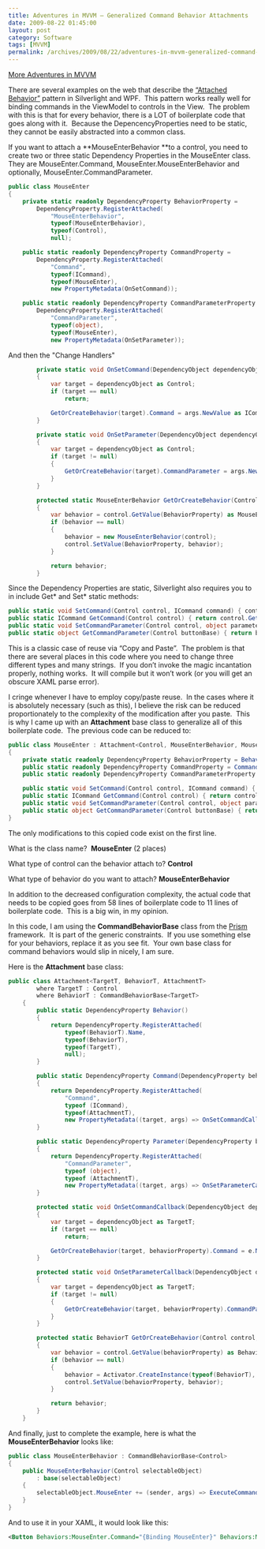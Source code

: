 ```yaml
---
title: Adventures in MVVM – Generalized Command Behavior Attachments
date: 2009-08-22 01:45:00
layout: post
category: Software
tags: [MVVM]
permalink: /archives/2009/08/22/adventures-in-mvvm-generalized-command-behavior-attachments/
---
```


[More Adventures in MVVM](/archives/2009/05/22/adventures-in-mvvm-model-view-viewmodel/)&#160; 

There are several examples on the web that describe the [“Attached Behavior”](/archive/2009/05/29/adventures-in-mvvm-ndash-commanding-with-list-boxes.aspx) pattern in Silverlight and WPF.&#160; This pattern works really well for binding commands in the ViewModel to controls in the View.&#160; The problem with this is that for every behavior, there is a LOT of boilerplate code that goes along with it.&#160; Because the DepencencyProperties need to be static, they cannot be easily abstracted into a common class. 

If you want to attach a **MouseEnterBehavior **to a control, you need to create two or three static Dependency Properties in the MouseEnter class.&#160; They are MouseEnter.Command, MouseEnter.MouseEnterBehavior and optionally, MouseEnter.CommandParameter.
  
```csharp
public class MouseEnter
{
    private static readonly DependencyProperty BehaviorProperty =
        DependencyProperty.RegisterAttached(
            "MouseEnterBehavior",
            typeof(MouseEnterBehavior),
            typeof(Control),
            null);

    public static readonly DependencyProperty CommandProperty =
        DependencyProperty.RegisterAttached(
            "Command",
            typeof(ICommand),
            typeof(MouseEnter),
            new PropertyMetadata(OnSetCommand));

    public static readonly DependencyProperty CommandParameterProperty =
        DependencyProperty.RegisterAttached(
            "CommandParameter",
            typeof(object),
            typeof(MouseEnter),
            new PropertyMetadata(OnSetParameter));
```

And then the &quot;Change Handlers&quot;

```csharp
        private static void OnSetCommand(DependencyObject dependencyObject, DependencyPropertyChangedEventArgs args)
        {
            var target = dependencyObject as Control;
            if (target == null)
                return;

            GetOrCreateBehavior(target).Command = args.NewValue as ICommand;
        }

        private static void OnSetParameter(DependencyObject dependencyObject, DependencyPropertyChangedEventArgs args)
        {
            var target = dependencyObject as Control;
            if (target != null)
            {
                GetOrCreateBehavior(target).CommandParameter = args.NewValue;
            }
        }

        protected static MouseEnterBehavior GetOrCreateBehavior(Control control)
        {
            var behavior = control.GetValue(BehaviorProperty) as MouseEnterBehavior;
            if (behavior == null)
            {
                behavior = new MouseEnterBehavior(control);
                control.SetValue(BehaviorProperty, behavior);
            }

            return behavior;
        }
```

Since the Dependency Properties are static, Silverlight also requires you to in include Get* and Set* static methods:

```csharp
public static void SetCommand(Control control, ICommand command) { control.SetValue(CommandProperty, command); }
public static ICommand GetCommand(Control control) { return control.GetValue(CommandProperty) as ICommand; }
public static void SetCommandParameter(Control control, object parameter) { control.SetValue(CommandParameterProperty, parameter); }
public static object GetCommandParameter(Control buttonBase) { return buttonBase.GetValue(CommandParameterProperty); }
```

This is a classic case of reuse via “Copy and Paste”.&#160; The problem is that there are several places in this code where you need to change three different types and many strings.&#160; If you don’t invoke the magic incantation properly, nothing works.&#160; It will compile but it won’t work (or you will get an obscure XAML parse error).

I cringe whenever I have to employ copy/paste reuse.&#160; In the cases where it is absolutely necessary (such as this), I believe the risk can be reduced proportionately to the complexity of the modification after you paste.&#160; This is why I came up with an **Attachment** base class to generalize all of this boilerplate code.&#160; The previous code can be reduced to:

```csharp
public class MouseEnter : Attachment<Control, MouseEnterBehavior, MouseEnter>
{
    private static readonly DependencyProperty BehaviorProperty = Behavior();
    public static readonly DependencyProperty CommandProperty = Command(BehaviorProperty);
    public static readonly DependencyProperty CommandParameterProperty = Parameter(BehaviorProperty);

    public static void SetCommand(Control control, ICommand command) { control.SetValue(CommandProperty, command); }
    public static ICommand GetCommand(Control control) { return control.GetValue(CommandProperty) as ICommand; }
    public static void SetCommandParameter(Control control, object parameter) { control.SetValue(CommandParameterProperty, parameter); }
    public static object GetCommandParameter(Control buttonBase) { return buttonBase.GetValue(CommandParameterProperty); }
}
```

The only modifications to this copied code exist on the first line. 

What is the class name?&#160; **MouseEnter** (2 places)

What type of control can the behavior attach to? **Control**

What type of behavior do you want to attach? **MouseEnterBehavior**

In addition to the decreased configuration complexity, the actual code that needs to be copied goes from 58 lines of boilerplate code to 11 lines of boilerplate code.&#160; This is a big win, in my opinion.

In this code, I am using the **CommandBehaviorBase** class from the [Prism](http://compositewpf.codeplex.com/) framework.&#160; It is part of the generic constraints.&#160; If you use something else for your behaviors, replace it as you see fit.&#160; Your own base class for command behaviors would slip in nicely, I am sure.

Here is the **Attachment** base class:

```csharp
public class Attachment<TargetT, BehaviorT, AttachmentT>
        where TargetT : Control
        where BehaviorT : CommandBehaviorBase<TargetT>
    {
        public static DependencyProperty Behavior()
        {
            return DependencyProperty.RegisterAttached(
                typeof(BehaviorT).Name,
                typeof(BehaviorT),
                typeof(TargetT),
                null);
        }

        public static DependencyProperty Command(DependencyProperty behaviorProperty)
        {
            return DependencyProperty.RegisterAttached(
                "Command",
                typeof (ICommand),
                typeof(AttachmentT),
                new PropertyMetadata((target, args) => OnSetCommandCallback(target, args, behaviorProperty)));
        }

        public static DependencyProperty Parameter(DependencyProperty behaviorProperty)
        {
            return DependencyProperty.RegisterAttached(
                "CommandParameter",
                typeof (object),
                typeof (AttachmentT),
                new PropertyMetadata((target, args) => OnSetParameterCallback(target, args, behaviorProperty)));
        }

        protected static void OnSetCommandCallback(DependencyObject dependencyObject, DependencyPropertyChangedEventArgs e, DependencyProperty behaviorProperty)
        {
            var target = dependencyObject as TargetT;
            if (target == null)
                return;

            GetOrCreateBehavior(target, behaviorProperty).Command = e.NewValue as ICommand;
        }

        protected static void OnSetParameterCallback(DependencyObject dependencyObject, DependencyPropertyChangedEventArgs e, DependencyProperty behaviorProperty)
        {
            var target = dependencyObject as TargetT;
            if (target != null)
            {
                GetOrCreateBehavior(target, behaviorProperty).CommandParameter = e.NewValue;
            }
        }

        protected static BehaviorT GetOrCreateBehavior(Control control, DependencyProperty behaviorProperty)
        {
            var behavior = control.GetValue(behaviorProperty) as BehaviorT;
            if (behavior == null)
            {
                behavior = Activator.CreateInstance(typeof(BehaviorT), control) as BehaviorT;
                control.SetValue(behaviorProperty, behavior);
            }

            return behavior;
        }
    }
```

</div>

And finally, just to complete the example, here is what the **MouseEnterBehavior** looks like:

```csharp
public class MouseEnterBehavior : CommandBehaviorBase<Control>
{
    public MouseEnterBehavior(Control selectableObject)
        : base(selectableObject)
    {
        selectableObject.MouseEnter += (sender, args) => ExecuteCommand();
    }
}
```

And to use it in your XAML, it would look like this:

```xml
<Button Behaviors:MouseEnter.Command="{Binding MouseEnter}" Behaviors:MouseEnter.CommandParameter="Optional Paremeter"/>
```
